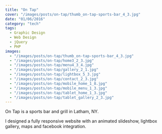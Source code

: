 ```yaml
---
title: "On Tap"
cover: "/images/posts/on-tap/thumb_on-tap-sports-bar_4_3.jpg"
date: "01/06/2016"
category: "tech"
tags:
  - Graphic Design
  - Web Design
  - jQuery
  - PHP
images:
  - "/images/posts/on-tap/thumb_on-tap-sports-bar_4_3.jpg"
  - "/images/posts/on-tap/home3_2_3.jpg"
  - "/images/posts/on-tap/menu4_3_4.jpg"
  - "/images/posts/on-tap/gallery_2_1.jpg"
  - "/images/posts/on-tap/lightbox_5_3.jpg"
  - "/images/posts/on-tap/contact_2_3.jpg"
  - "/images/posts/on-tap/mobile_home_1_8.jpg"
  - "/images/posts/on-tap/mobile_menu_1_3.jpg"
  - "/images/posts/on-tap/tablet_home_1_3.jpg"
  - "/images/posts/on-tap/tablet_gallery_2_3.jpg"
---
```


On Tap is a sports bar and grill in Latham, NY.

I designed a fully responsive website with an animated slideshow, lightbox gallery, maps and facebook integration.
